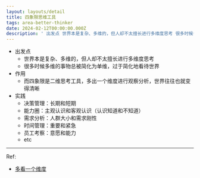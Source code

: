 ```yaml
---
layout: layouts/detail
title: 四象限思维工具
tags: area-better-thinker
date: 2024-02-12T00:00:00.000Z
description: ' 出发点 世界本是复杂、多维的，但人却不太擅长进行多维度思考 很多时候多维的事物总被简化为单维，过于简化地看待世界 作用 而四象限是二维思考工具，多出一个维度进行观察分析，世界往往也就变得清晰 实践 决策管理：长期和短期 能力圈：主观认识和客观认识（认识知道和不知... '
---
```

- 出发点
  - 世界本是复杂、多维的，但人却不太擅长进行多维度思考
  - 很多时候多维的事物总被简化为单维，过于简化地看待世界
- 作用
  - 而四象限是二维思考工具，多出一个维度进行观察分析，世界往往也就变得清晰
- 实践
  - 决策管理：长期和短期
  - 能力圈：主观认识和客观认识（认识知道和不知道）
  - 需求分析：人群大小和需求刚性
  - 时间管理：重要和紧急
  - 员工考察：意愿和能力
  - etc

---

Ref:
- <a href="https://mp.weixin.qq.com/s/hnPDDFhrYDLY-vkTcWFG3Q" target="_blank">多看一个维度</a>
